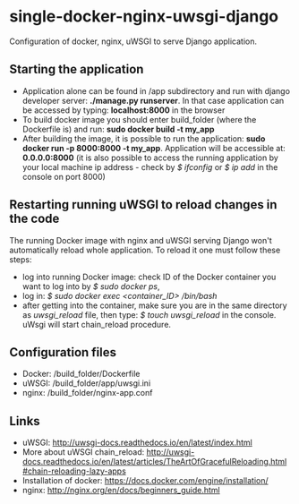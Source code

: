 # single-docker-nginx-uwsgi-django
Configuration of docker, nginx, uWSGI to serve Django application.
## Starting the application ##
- Application alone can be found in /app subdirectory and run with django developer server: **./manage.py runserver**. In that case
application can be accessed by typing: **localhost:8000** in the browser
- To build docker image you should enter build_folder (where the Dockerfile is) and run: **sudo docker build -t my_app**
- After building the image, it is possible to run the application: **sudo docker run -p 8000:8000 -t my_app**. Application will
be accessible at: **0.0.0.0:8000** (it is also possible to access the running application by your local machine ip 
address - check by *$ ifconfig* or *$ ip add* in the console on port 8000)

## Restarting running uWSGI to reload changes in the code ##
The running Docker image with nginx and uWSGI serving Django won't automatically reload whole application. To reload it one must 
follow these steps:
- log into running Docker image: check ID of the Docker container you want to log into by *$ sudo docker ps*, 
- log in: *$ sudo docker exec <container_ID> /bin/bash*
- after getting into the container, make sure you are in the same directory as *uwsgi_reload* file, 
then type: *$ touch uwsgi_reload* in the console. uWsgi will start chain_reload procedure.

## Configuration files ##
- Docker: /build_folder/Dockerfile
- uWSGI: /build_folder/app/uwsgi.ini
- nginx: /build_folder/nginx-app.conf

## Links ##
- uWSGI: http://uwsgi-docs.readthedocs.io/en/latest/index.html
- More about uWSGI chain_reload: http://uwsgi-docs.readthedocs.io/en/latest/articles/TheArtOfGracefulReloading.html#chain-reloading-lazy-apps
- Installation of docker: https://docs.docker.com/engine/installation/
- nginx: http://nginx.org/en/docs/beginners_guide.html

